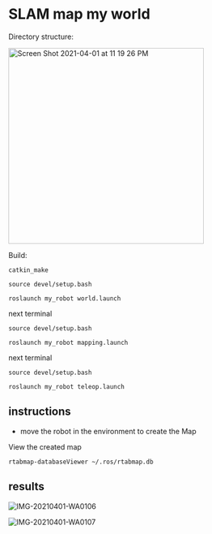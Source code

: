 # SLAM map my world

Directory structure:

<img width="386" alt="Screen Shot 2021-04-01 at 11 19 26 PM" src="https://user-images.githubusercontent.com/16000838/113343358-c52a3600-9340-11eb-9be1-21e4e20db2eb.png">



Build:
```
catkin_make

source devel/setup.bash

roslaunch my_robot world.launch
```

next terminal
```
source devel/setup.bash

roslaunch my_robot mapping.launch
```

next terminal
```
source devel/setup.bash

roslaunch my_robot teleop.launch
```

## instructions
- move the robot in the environment to create the Map

View the created map

```
rtabmap-databaseViewer ~/.ros/rtabmap.db
```

## results

![IMG-20210401-WA0106](https://user-images.githubusercontent.com/16000838/113343090-62389f00-9340-11eb-9d89-55963347c2ee.jpg)

![IMG-20210401-WA0107](https://user-images.githubusercontent.com/16000838/113343099-65cc2600-9340-11eb-8ee3-75bad88a0130.jpg)


